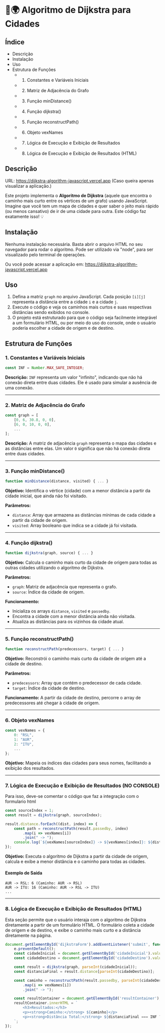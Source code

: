 # 🚗🌍 Algoritmo de Dijkstra para Cidades
## Índice

- Descrição
- Instalação
- Uso
- Estrutura de Funções
  - 1. Constantes e Variáveis Iniciais
  - 2. Matriz de Adjacência do Grafo
  - 3. Função minDistance()
  - 4. Função dijkstra()
  - 5. Função reconstructPath()
  - 6. Objeto vexNames
  - 7. Lógica de Execução e Exibição de Resultados
  - 8. Lógica de Execução e Exibição de Resultados (HTML)

## Descrição

URL: https://dijkstra-algorithm-javascript.vercel.app (Caso queira apenas visualizar a aplicação.)

Este projeto implementa o **Algoritmo de Dijkstra** (aquele que encontra o caminho mais curto entre os vértices de um grafo) usando JavaScript. Imagine que você tem um mapa de cidades e quer saber o jeito mais rápido (ou menos cansativo) de ir de uma cidade para outra. Este código faz exatamente isso! 💡

## Instalação

Nenhuma instalação necessária. Basta abrir o arquivo HTML no seu navegador para rodar o algoritmo.
Pode ser utilizado via "node", para ser visualizado pelo terminal de operações.

Ou você pode acessar a aplicação em: https://dijkstra-algorithm-javascript.vercel.app

## Uso

1. Defina a matriz `graph` no arquivo JavaScript. Cada posição `[i][j]` representa a distância entre a cidade `i` e a cidade `j`.
2. Execute o código e veja os caminhos mais curtos e suas respectivas distâncias sendo exibidos no console.
3. O projeto está estruturado para que o código seja facilmente integrável a um formulário HTML, ou por meio do uso do console, onde o usuário poderia escolher a cidade de origem e de destino.

## Estrutura de Funções

### 1. Constantes e Variáveis Iniciais

```javascript
const INF = Number.MAX_SAFE_INTEGER;
```

**Descrição:** `INF` representa um valor "infinito", indicando que não há conexão direta entre duas cidades. Ele é usado para simular a ausência de uma conexão.

---

### 2. Matriz de Adjacência do Grafo

```javascript
const graph = [
    [0, 6, 30.8, 0, 0],
    [6, 0, 10, 0, 0],
    ...
];
```

**Descrição:** A matriz de adjacência `graph` representa o mapa das cidades e as distâncias entre elas. Um valor `0` significa que não há conexão direta entre duas cidades.

---

### 3. Função minDistance()

```javascript
function minDistance(distance, visited) { ... }
```

**Objetivo:** Identifica o vértice (cidade) com a menor distância a partir da cidade inicial, que ainda não foi visitado.

**Parâmetros:**
- `distance`: Array que armazena as distâncias mínimas de cada cidade a partir da cidade de origem.
- `visited`: Array booleano que indica se a cidade já foi visitada.

---

### 4. Função dijkstra()

```javascript
function dijkstra(graph, source) { ... }
```

**Objetivo:** Calcula o caminho mais curto da cidade de origem para todas as outras cidades utilizando o algoritmo de Dijkstra.

**Parâmetros:**
- `graph`: Matriz de adjacência que representa o grafo.
- `source`: Índice da cidade de origem.

**Funcionamento:**
- Inicializa os arrays `distance`, `visited` e `passedby`.
- Encontra a cidade com a menor distância ainda não visitada.
- Atualiza as distâncias para os vizinhos da cidade atual.

---

### 5. Função reconstructPath()

```javascript
function reconstructPath(predecessors, target) { ... }
```

**Objetivo:** Reconstrói o caminho mais curto da cidade de origem até a cidade de destino.

**Parâmetros:**
- `predecessors`: Array que contém o predecessor de cada cidade.
- `target`: Índice da cidade de destino.

**Funcionamento:** A partir da cidade de destino, percorre o array de predecessores até chegar à cidade de origem.

---

### 6. Objeto vexNames

```javascript
const vexNames = {
    0: "RSL",
    1: "AUR",
    2: "ITU",
    ...
};
```

**Objetivo:** Mapeia os índices das cidades para seus nomes, facilitando a exibição dos resultados.

---

### 7. Lógica de Execução e Exibição de Resultados (NO CONSOLE)

Para isso, deve-se comentar o código que faz a integração com o formulario html

```javascript
const sourceIndex = 1;
const result = dijkstra(graph, sourceIndex);

result.distance.forEach((dist, index) => {
    const path = reconstructPath(result.passedby, index)
        .map(i => vexNames[i])
        .join(" -> ");
    console.log(`${vexNames[sourceIndex]} -> ${vexNames[index]}: ${dist} (Caminho: ${path})`);
});
```

**Objetivo:** Executa o algoritmo de Dijkstra a partir da cidade de origem, calcula e exibe a menor distância e o caminho para todas as cidades.



#### Exemplo de Saída

```plaintext
AUR -> RSL: 6 (Caminho: AUR -> RSL)
AUR -> ITU: 16 (Caminho: AUR -> RSL -> ITU)
...
```

---

### 8. Lógica de Execução e Exibição de Resultados (HTML)

Esta seção permite que o usuário interaja com o algoritmo de Dijkstra diretamente a partir de um formulário HTML. O formulário coleta a cidade de origem e de destino, e exibe o caminho mais curto e a distância diretamente na página.

```javascript
document.getElementById('dijkstraForm').addEventListener('submit', function(e) {
    e.preventDefault();
    const cidadeInicial = document.getElementById('cidadeInicial').value;
    const cidadeDestino = document.getElementById('cidadeDestino').value;

    const result = dijkstra(graph, parseInt(cidadeInicial));
    const distanciaFinal = result.distance[parseInt(cidadeDestino)];

    const caminho = reconstructPath(result.passedby, parseInt(cidadeDestino))
        .map(i => vexNames[i])
        .join(" -> ");

    const resultContainer = document.getElementById('resultContainer');
    resultContainer.innerHTML = `
        <h3>Resultados:</h3>
        <p><strong>Caminho:</strong> ${caminho}</p>
        <p><strong>Distância Total:</strong> ${distanciaFinal === INF ? 'Sem conexão' : distanciaFinal}</p>
    `;
});
